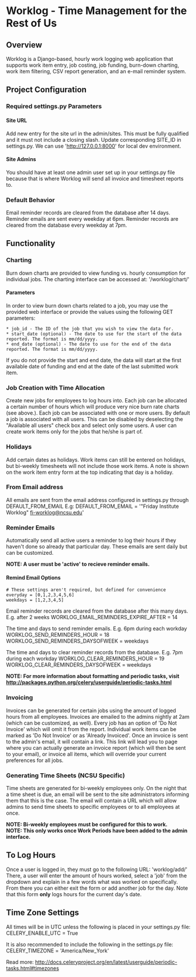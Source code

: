 # Worklog - Time Management for the Rest of Us #

## Overview ##

Worklog is a Django-based, hourly work logging web application that supports work item entry, job costing, job funding, burn-down charting, work item filtering, CSV report generation, and an e-mail reminder system.

## Project Configuration ##

### Required settings.py Parameters ###

#### Site URL ####

Add new entry for the site url in the admin/sites. This must be fully qualified and it must not include a closing slash. Update corresponding SITE_ID in settings.py. We can use 'http://127.0.0.1:8000' for local dev environment.

#### Site Admins ####

You should have at least one admin user set up in your settings.py file because that is where Worklog will send all invoice and timesheet reports to.

### Default Behavior ###

Email reminder records are cleared from the database after 14 days.
Reminder emails are sent every weekday at 6pm.
Reminder records are cleared from the database every weekday at 7pm.

## Functionality ##

### Charting ###

Burn down charts are provided to view funding vs. hourly consumption for individual jobs. The charting interface can be accessed at: '/worklog/chart/'

#### Parameters ####

In order to view burn down charts related to a job, you may use the provided web interface or provide the values using the following GET parameters:

	* job_id - The ID of the job that you wish to view the data for.
	* start_date (optional) - The date to use for the start of the data reported. The format is mm/dd/yyyy.
	* end_date (optional) - The date to use for the end of the data reported. The format is mm/dd/yyyy.

If you do not provide the start and end date, the data will start at the first available date of funding and end at the date of the last submitted work item.

### Job Creation with Time Allocation ###

Create new jobs for employees to log hours into. Each job can be allocated a certain number of hours which will produce very nice burn rate charts (see above.). Each job can be associated with one or more users. By default a job is associated with all users. This can be disabled by deselecting the "Available all users" check box and select only some users. A user can create work items only for the jobs that he/she is part of.

### Holidays ###

Add certain dates as holidays.  Work items can still be entered on holidays, but bi-weekly timesheets will not include those work items.  A note is shown on the work item entry form at the top indicating that day is a holiday.

### From Email address ###
All emails are sent from the email address configured in settings.py through DEFAULT_FROM_EMAIL
E.g: DEFAULT_FROM_EMAIL = '"Friday Institute Worklog" <fi-worklog@ncsu.edu>'

### Reminder Emails ###

Automatically send all active users a reminder to log their hours if they haven't done so already that particular day. These emails are sent daily but can be customized.   

__NOTE: A user must be 'active' to recieve reminder emails.__

#### Remind Email Options ####

	# These settings aren't required, but defined for convenience
    everyday = [0,1,2,3,4,5,6]
    weekdays = [1,2,3,4,5]

Email reminder records are cleared from the database after this many days. E.g. after 2 weeks
WORKLOG_EMAIL_REMINDERS_EXPIRE_AFTER = 14

The time and days to send reminder emails. E.g. 6pm during each workday
WORKLOG_SEND_REMINDERS_HOUR = 18
WORKLOG_SEND_REMINDERS_DAYSOFWEEK = weekdays

The time and days to clear reminder records from the database. E.g. 7pm during each workday
WORKLOG_CLEAR_REMINDERS_HOUR = 19
WORKLOG_CLEAR_REMINDERS_DAYSOFWEEK = weekdays

__NOTE: For more information about formatting and periodic tasks, visit http://packages.python.org/celery/userguide/periodic-tasks.html__

### Invoicing ###

Invoices can be generated for certain jobs using the amount of logged hours from all employees. Invoices are emailed to the admins nightly at 2am (which can be customized, as well). Every job has an option of 'Do Not Invoice' which will omit it from the report. Individual work items can be marked as 'Do Not Invoice' or as 'Already Invoiced'. Once an invoice is sent to the admin's email, it will contain a link. This link will lead you to page where you can actually generate an invoice report (which will then be sent to your email), or invoice all items, which will override your current preferences for all jobs.

### Generating Time Sheets (NCSU Specific) ###

Time sheets are generated for bi-weekly employees only. On the night that a time sheet is due, an email will be sent to the site administrators informing them that this is the case. The email will contain a URL which will allow admins to send time sheets to specific employees or to all employees at once.   

__NOTE: Bi-weekly employees must be configured for this to work.__  
__NOTE: This only works once Work Periods have been added to the admin interface.__

## To Log Hours ##

Once a user is logged in, they must go to the following URL: 'worklog/add/'
There, a user will enter the amount of hours worked, select a 'job' from the dropdown and explain in a few words what was worked on specifically. From there you can either exit the form or add another job for the day. Note that this form **only** logs hours for the current day's date.

## Time Zone Settings ##

All times will be in UTC unless the following is placed in your settings.py file:
CELERY_ENABLE_UTC = True

It is also recommended to include the following in the settings.py file:
CELERY_TIMEZONE = 'America/New_York'

Read more: http://docs.celeryproject.org/en/latest/userguide/periodic-tasks.html#timezones
